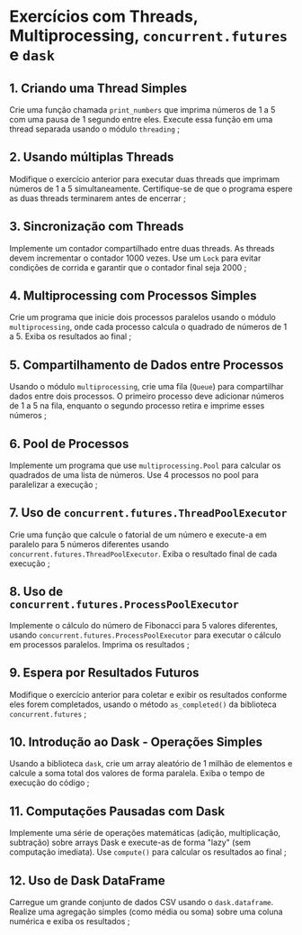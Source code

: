 # Exercícios com Threads, Multiprocessing, `concurrent.futures` e `dask`

## 1. Criando uma Thread Simples
Crie uma função chamada `print_numbers` que imprima números de 1 a 5 com uma pausa de 1 segundo entre eles. Execute essa função em uma thread separada usando o módulo `threading` ;

## 2. Usando múltiplas Threads
Modifique o exercício anterior para executar duas threads que imprimam números de 1 a 5 simultaneamente. Certifique-se de que o programa espere as duas threads terminarem antes de encerrar ;

## 3. Sincronização com Threads
Implemente um contador compartilhado entre duas threads. As threads devem incrementar o contador 1000 vezes. Use um `Lock` para evitar condições de corrida e garantir que o contador final seja 2000 ;

## 4. Multiprocessing com Processos Simples
Crie um programa que inicie dois processos paralelos usando o módulo `multiprocessing`, onde cada processo calcula o quadrado de números de 1 a 5. Exiba os resultados ao final ;

## 5. Compartilhamento de Dados entre Processos
Usando o módulo `multiprocessing`, crie uma fila (`Queue`) para compartilhar dados entre dois processos. O primeiro processo deve adicionar números de 1 a 5 na fila, enquanto o segundo processo retira e imprime esses números ;

## 6. Pool de Processos
Implemente um programa que use `multiprocessing.Pool` para calcular os quadrados de uma lista de números. Use 4 processos no pool para paralelizar a execução ;

## 7. Uso de `concurrent.futures.ThreadPoolExecutor`
Crie uma função que calcule o fatorial de um número e execute-a em paralelo para 5 números diferentes usando `concurrent.futures.ThreadPoolExecutor`. Exiba o resultado final de cada execução ;

## 8. Uso de `concurrent.futures.ProcessPoolExecutor`
Implemente o cálculo do número de Fibonacci para 5 valores diferentes, usando `concurrent.futures.ProcessPoolExecutor` para executar o cálculo em processos paralelos. Imprima os resultados ;

## 9. Espera por Resultados Futuros
Modifique o exercício anterior para coletar e exibir os resultados conforme eles forem completados, usando o método `as_completed()` da biblioteca `concurrent.futures` ;

## 10. Introdução ao Dask - Operações Simples
Usando a biblioteca `dask`, crie um array aleatório de 1 milhão de elementos e calcule a soma total dos valores de forma paralela. Exiba o tempo de execução do código ;

## 11. Computações Pausadas com Dask
Implemente uma série de operações matemáticas (adição, multiplicação, subtração) sobre arrays Dask e execute-as de forma "lazy" (sem computação imediata). Use `compute()` para calcular os resultados ao final ;

## 12. Uso de Dask DataFrame
Carregue um grande conjunto de dados CSV usando o `dask.dataframe`. Realize uma agregação simples (como média ou soma) sobre uma coluna numérica e exiba os resultados ;